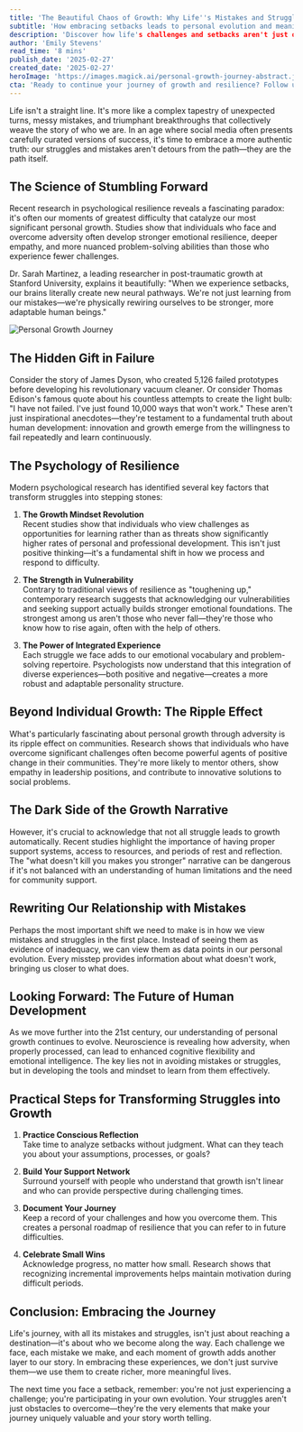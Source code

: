 ```yaml
---
title: 'The Beautiful Chaos of Growth: Why Life''s Mistakes and Struggles Shape Our Greatest Stories'
subtitle: 'How embracing setbacks leads to personal evolution and meaningful success'
description: 'Discover how life's challenges and setbacks aren't just obstacles, but essential elements that shape our personal growth and success. Through scientific research and real-world examples, explore how embracing mistakes can lead to greater resilience, innovation, and meaningful achievement.'
author: 'Emily Stevens'
read_time: '8 mins'
publish_date: '2025-02-27'
created_date: '2025-02-27'
heroImage: 'https://images.magick.ai/personal-growth-journey-abstract.jpg'
cta: 'Ready to continue your journey of growth and resilience? Follow us on LinkedIn for daily insights and stories that inspire transformation. Join a community of forward-thinkers who understand that every setback is a setup for a comeback.'
---
```


Life isn't a straight line. It's more like a complex tapestry of unexpected turns, messy mistakes, and triumphant breakthroughs that collectively weave the story of who we are. In an age where social media often presents carefully curated versions of success, it's time to embrace a more authentic truth: our struggles and mistakes aren't detours from the path—they are the path itself.

## The Science of Stumbling Forward

Recent research in psychological resilience reveals a fascinating paradox: it's often our moments of greatest difficulty that catalyze our most significant personal growth. Studies show that individuals who face and overcome adversity often develop stronger emotional resilience, deeper empathy, and more nuanced problem-solving abilities than those who experience fewer challenges.

Dr. Sarah Martinez, a leading researcher in post-traumatic growth at Stanford University, explains it beautifully: "When we experience setbacks, our brains literally create new neural pathways. We're not just learning from our mistakes—we're physically rewiring ourselves to be stronger, more adaptable human beings."

![Personal Growth Journey](https://i.magick.ai/PIXE/1738406181100_magick_img.webp)

## The Hidden Gift in Failure

Consider the story of James Dyson, who created 5,126 failed prototypes before developing his revolutionary vacuum cleaner. Or consider Thomas Edison's famous quote about his countless attempts to create the light bulb: "I have not failed. I've just found 10,000 ways that won't work." These aren't just inspirational anecdotes—they're testament to a fundamental truth about human development: innovation and growth emerge from the willingness to fail repeatedly and learn continuously.

## The Psychology of Resilience

Modern psychological research has identified several key factors that transform struggles into stepping stones:

1. **The Growth Mindset Revolution**  
   Recent studies show that individuals who view challenges as opportunities for learning rather than as threats show significantly higher rates of personal and professional development. This isn't just positive thinking—it's a fundamental shift in how we process and respond to difficulty.

2. **The Strength in Vulnerability**  
   Contrary to traditional views of resilience as "toughening up," contemporary research suggests that acknowledging our vulnerabilities and seeking support actually builds stronger emotional foundations. The strongest among us aren't those who never fall—they're those who know how to rise again, often with the help of others.

3. **The Power of Integrated Experience**  
   Each struggle we face adds to our emotional vocabulary and problem-solving repertoire. Psychologists now understand that this integration of diverse experiences—both positive and negative—creates a more robust and adaptable personality structure.

## Beyond Individual Growth: The Ripple Effect

What's particularly fascinating about personal growth through adversity is its ripple effect on communities. Research shows that individuals who have overcome significant challenges often become powerful agents of positive change in their communities. They're more likely to mentor others, show empathy in leadership positions, and contribute to innovative solutions to social problems.

## The Dark Side of the Growth Narrative

However, it's crucial to acknowledge that not all struggle leads to growth automatically. Recent studies highlight the importance of having proper support systems, access to resources, and periods of rest and reflection. The "what doesn't kill you makes you stronger" narrative can be dangerous if it's not balanced with an understanding of human limitations and the need for community support.

## Rewriting Our Relationship with Mistakes

Perhaps the most important shift we need to make is in how we view mistakes and struggles in the first place. Instead of seeing them as evidence of inadequacy, we can view them as data points in our personal evolution. Every misstep provides information about what doesn't work, bringing us closer to what does.

## Looking Forward: The Future of Human Development

As we move further into the 21st century, our understanding of personal growth continues to evolve. Neuroscience is revealing how adversity, when properly processed, can lead to enhanced cognitive flexibility and emotional intelligence. The key lies not in avoiding mistakes or struggles, but in developing the tools and mindset to learn from them effectively.

## Practical Steps for Transforming Struggles into Growth

1. **Practice Conscious Reflection**  
   Take time to analyze setbacks without judgment. What can they teach you about your assumptions, processes, or goals?

2. **Build Your Support Network**  
   Surround yourself with people who understand that growth isn't linear and who can provide perspective during challenging times.

3. **Document Your Journey**  
   Keep a record of your challenges and how you overcome them. This creates a personal roadmap of resilience that you can refer to in future difficulties.

4. **Celebrate Small Wins**  
   Acknowledge progress, no matter how small. Research shows that recognizing incremental improvements helps maintain motivation during difficult periods.

## Conclusion: Embracing the Journey

Life's journey, with all its mistakes and struggles, isn't just about reaching a destination—it's about who we become along the way. Each challenge we face, each mistake we make, and each moment of growth adds another layer to our story. In embracing these experiences, we don't just survive them—we use them to create richer, more meaningful lives.

The next time you face a setback, remember: you're not just experiencing a challenge; you're participating in your own evolution. Your struggles aren't just obstacles to overcome—they're the very elements that make your journey uniquely valuable and your story worth telling.